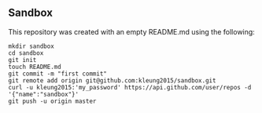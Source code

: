 ## Sandbox

This repository was created with an empty README.md using the following:
```
mkdir sandbox
cd sandbox
git init
touch README.md
git commit -m "first commit"
git remote add origin git@github.com:kleung2015/sandbox.git
curl -u kleung2015:'my_password' https://api.github.com/user/repos -d '{"name":"sandbox"}'
git push -u origin master
```
